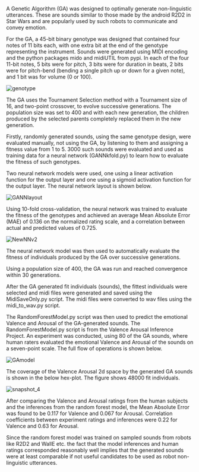 A Genetic Algorithm (GA) was designed to optimally generate non-linguistic utterances. These are sounds similar to those made by the android R2D2 in Star Wars and are popularly used by such robots to communicate and convey emotion.

For the GA, a 45-bit binary genotype was designed that contained four notes of 11 bits each, with one extra bit at the end of the genotype representing the instrument.
Sounds were generated using MIDI encoding and the python packages mido and midiUTIL from pypi. In each of the four 11-bit notes, 5 bits were for pitch, 3 bits were for duration in beats, 2 bits were for pitch-bend (bending a single pitch up or down for a given note), and 1 bit was for volume (0 or 100).

![genotype](https://github.com/AhmedKhota/Data-Science-Projects/assets/139664971/d872f573-8cd6-4c04-a80e-0f75d9ffab60)

The GA uses the Tournament Selection method with a Tournament size of 16, and two-point crossover, to evolve successive generations. The population size was set to 400 and with each new generation, the children produced by the selected parents completely replaced them in the new generation.

Firstly, randomly generated sounds, using the same genotype design, were evaluated manually, not using the GA, by listening to them and assigning a fitness value from 1 to 5. 3000 such sounds were evaluated and used as training data for a neural network (GANNkfold.py) to learn how to evaluate the fitness of such genotypes.

Two neural network models were used, one using a linear activation function for the output layer and one using a sigmoid activation function for the output layer. The
neural network layout is shown below.

![GANNlayout](https://github.com/AhmedKhota/GA-sound-generation/assets/139664971/e82eea15-8f51-4c77-88d6-9c08a62aad5d)

Using 10-fold cross-validation, the neural network was trained to evaluate the fitness of the genotypes and achieved an average Mean Absolute Error (MAE) of 0.136 on the normalized rating scale, and a correlation between actual and predicted values of 0.725. 

![NewNNv2](https://github.com/AhmedKhota/GA-sound-generation/assets/139664971/c16b7f54-60d1-42dc-850f-8b7b90ab379b)

The neural network model was then used to automatically evaluate the fitness of individuals produced by the GA over successive generations.

Using a population size of 400, the GA was run and reached convergence within 30 generations. 

After the GA generated fit individuals (sounds), the fittest individuals were selected and midi files were generated and saved using the MidiSaveOnly.py script. The midi files were converted to wav files using the midi_to_wav.py script. 

The RandomForestModel.py script was then used to predict the emotional Valence and Arousal of the GA-generated sounds. The RandomForestModel.py script is from the Valence Arousal Inference Project. An experiment was conducted, using 80 of the GA sounds, where human raters evaluated the emotional Valence and Arousal of the sounds on a seven-point scale. The full flow of operations is shown below.

![GAmodel](https://github.com/AhmedKhota/GA-sound-generation/assets/139664971/17d48b81-aab6-4113-b3aa-c8ff6be7ffbc)

The coverage of the Valence Arousal 2d space by the generated GA sounds is shown in the below hex-plot. The figure shows 48000 fit individuals. 

![snapshot_4](https://github.com/AhmedKhota/GA-sound-generation/assets/139664971/0ff2b8da-8888-4bd6-92f7-77a83b45d30c)

After comparing the Valence and Arousal ratings from the human subjects and the inferences from the random forest model, the Mean Absolute Error was found to be 0.117 for Valence and 0.067 for Arousal. Correlation coefficients between experiment ratings and inferences were 0.22 for Valence and 0.63 for Arousal.

Since the random forest model was trained on sampled sounds from robots like R2D2 and WallE etc. the fact that the model inferences and human ratings corresponded reasonably well implies that the generated sounds were at least comparable if not useful candidates to be used as robot non-linguistic utterances.

